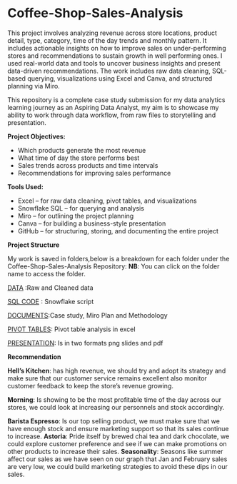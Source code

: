 # Coffee-Shop-Sales-Analysis
This project involves analyzing revenue across store locations, product detail, type, category, time of the day trends and monthly pattern. It includes actionable insights on how to improve sales on under-performing stores and recommendations to sustain growth in well performing ones. I used real-world data and tools to uncover business insights and present data-driven recommendations.
The work includes raw data cleaning, SQL-based querying, visualizations using Excel and Canva, and structured planning via Miro.

This repository is a complete case study submission for my data analytics learning journey as an Aspiring Data Analyst, my aim is to showcase my ability to work through data workflow, from raw files to storytelling and presentation.

**Project Objectives:**
- Which products generate the most revenue 
-  What time of day the store performs best 
- Sales trends across products and time intervals 
- Recommendations for improving sales performance 

**Tools Used:**
- Excel – for raw data cleaning, pivot tables, and visualizations
- Snowflake SQL – for querying and analysis
- Miro – for outlining the project planning
- Canva – for building a business-style presentation
- GitHub – for structuring, storing, and documenting the entire project

**Project Structure**

My work is saved in folders,below is a breakdown for each folder under the Coffee-Shop-Sales-Analysis Repository:
**NB**: You can click on the folder name to access the folder.

[DATA](./Data/) :Raw and Cleaned data

[SQL CODE](./SQL%20Code/) : Snowflake script

[DOCUMENTS](./Documents/):Case study, Miro Plan and Methodology

[PIVOT TABLES](./Pivot%20Tables/): Pivot table analysis in excel

[PRESENTATION](./Presentation/): Is in two formats png slides and pdf     

**Recommendation**

**Hell’s Kitchen**: has high revenue, we should try and adopt its strategy and make sure that our customer service remains excellent also monitor customer feedback to keep the store’s revenue growing.

**Morning**: Is showing to be the most profitable time of the day across our stores, we could look at increasing our personnels and stock accordingly.

**Barista Espresso**: Is our top selling product, we must make sure that we have enough stock and ensure marketing support so that its sales continue to increase.
**Astoria**: Pride itself by brewed chai tea and dark chocolate, we could explore customer preference and see if we can make promotions on other products to increase their sales.
**Seasonality**: Seasons like summer affect our sales as we have seen on our graph that Jan and February sales are very low, we could build marketing strategies to avoid these dips in our sales.
